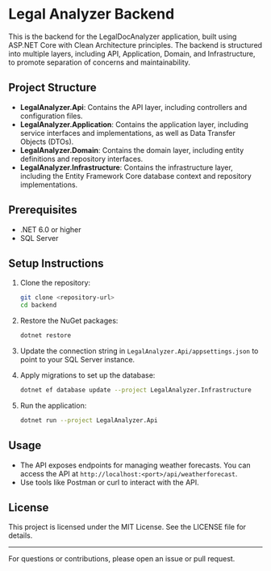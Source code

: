 # Legal Analyzer Backend

This is the backend for the LegalDocAnalyzer application, built using ASP.NET Core with Clean Architecture principles. The backend is structured into multiple layers, including API, Application, Domain, and Infrastructure, to promote separation of concerns and maintainability.

## Project Structure

- **LegalAnalyzer.Api**: Contains the API layer, including controllers and configuration files.
- **LegalAnalyzer.Application**: Contains the application layer, including service interfaces and implementations, as well as Data Transfer Objects (DTOs).
- **LegalAnalyzer.Domain**: Contains the domain layer, including entity definitions and repository interfaces.
- **LegalAnalyzer.Infrastructure**: Contains the infrastructure layer, including the Entity Framework Core database context and repository implementations.

## Prerequisites

- .NET 6.0 or higher
- SQL Server

## Setup Instructions

1. Clone the repository:
   ```bash
   git clone <repository-url>
   cd backend
   ```

2. Restore the NuGet packages:
   ```bash
   dotnet restore
   ```

3. Update the connection string in `LegalAnalyzer.Api/appsettings.json` to point to your SQL Server instance.

4. Apply migrations to set up the database:
   ```bash
   dotnet ef database update --project LegalAnalyzer.Infrastructure
   ```

5. Run the application:
   ```bash
   dotnet run --project LegalAnalyzer.Api
   ```

## Usage

- The API exposes endpoints for managing weather forecasts. You can access the API at `http://localhost:<port>/api/weatherforecast`.
- Use tools like Postman or curl to interact with the API.

## License

This project is licensed under the MIT License. See the LICENSE file for details.

---

For questions or contributions, please open an issue or pull request.